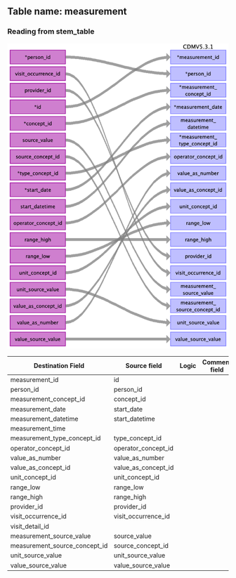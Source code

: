 ## Table name: measurement

### Reading from stem_table

![](_files/image7.png)

| Destination Field | Source field | Logic | Comment field |
| --- | --- | --- | --- |
| measurement_id | id |  |  |
| person_id | person_id |  |  |
| measurement_concept_id | concept_id |  |  |
| measurement_date | start_date |  |  |
| measurement_datetime | start_datetime |  |  |
| measurement_time |  |  |  |
| measurement_type_concept_id | type_concept_id |  |  |
| operator_concept_id | operator_concept_id |  |  |
| value_as_number | value_as_number |  |  |
| value_as_concept_id | value_as_concept_id |  |  |
| unit_concept_id | unit_concept_id |  |  |
| range_low | range_low |  |  |
| range_high | range_high |  |  |
| provider_id | provider_id |  |  |
| visit_occurrence_id | visit_occurrence_id |  |  |
| visit_detail_id |  |  |  |
| measurement_source_value | source_value |  |  |
| measurement_source_concept_id | source_concept_id |  |  |
| unit_source_value | unit_source_value |  |  |
| value_source_value | value_source_value |  |  |


